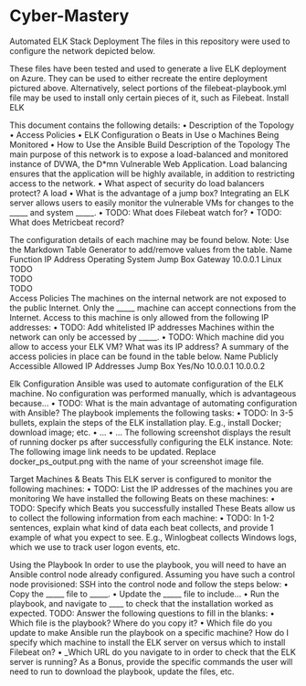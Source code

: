 # Cyber-Mastery
Automated ELK Stack Deployment
The files in this repository were used to configure the network depicted below.
 
 
These files have been tested and used to generate a live ELK deployment on Azure. They can be used to either recreate the entire deployment pictured above. Alternatively, select portions of the filebeat-playbook.yml file may be used to install only certain pieces of it, such as Filebeat.
Install ELK


This document contains the following details:
•	Description of the Topology
•	Access Policies
•	ELK Configuration 
o	Beats in Use
o	Machines Being Monitored
•	How to Use the Ansible Build
Description of the Topology
The main purpose of this network is to expose a load-balanced and monitored instance of DVWA, the D*mn Vulnerable Web Application.
Load balancing ensures that the application will be highly available, in addition to restricting access to the network.
•	What aspect of security do load balancers protect? A load 
•	What is the advantage of a jump box?
Integrating an ELK server allows users to easily monitor the vulnerable VMs for changes to the _____ and system _____.
•	TODO: What does Filebeat watch for?
•	TODO: What does Metricbeat record?



The configuration details of each machine may be found below. Note: Use the Markdown Table Generator to add/remove values from the table.
Name	Function	IP Address	Operating System
Jump Box	Gateway	10.0.0.1	Linux
TODO			
TODO			
TODO			
Access Policies
The machines on the internal network are not exposed to the public Internet.
Only the _____ machine can accept connections from the Internet. Access to this machine is only allowed from the following IP addresses:
•	TODO: Add whitelisted IP addresses
Machines within the network can only be accessed by _____.
•	TODO: Which machine did you allow to access your ELK VM? What was its IP address?
A summary of the access policies in place can be found in the table below.
Name	Publicly Accessible	Allowed IP Addresses
Jump Box	Yes/No	10.0.0.1 10.0.0.2
		
		






Elk Configuration
Ansible was used to automate configuration of the ELK machine. No configuration was performed manually, which is advantageous because...
•	TODO: What is the main advantage of automating configuration with Ansible?
The playbook implements the following tasks:
•	TODO: In 3-5 bullets, explain the steps of the ELK installation play. E.g., install Docker; download image; etc.
•	...
•	...
The following screenshot displays the result of running docker ps after successfully configuring the ELK instance.
Note: The following image link needs to be updated. Replace docker_ps_output.png with the name of your screenshot image file.
 
Target Machines & Beats
This ELK server is configured to monitor the following machines:
•	TODO: List the IP addresses of the machines you are monitoring
We have installed the following Beats on these machines:
•	TODO: Specify which Beats you successfully installed
These Beats allow us to collect the following information from each machine:
•	TODO: In 1-2 sentences, explain what kind of data each beat collects, and provide 1 example of what you expect to see. E.g., Winlogbeat collects Windows logs, which we use to track user logon events, etc.




Using the Playbook
In order to use the playbook, you will need to have an Ansible control node already configured. Assuming you have such a control node provisioned:
SSH into the control node and follow the steps below:
•	Copy the _____ file to _____.
•	Update the _____ file to include...
•	Run the playbook, and navigate to ____ to check that the installation worked as expected.
TODO: Answer the following questions to fill in the blanks:
•	Which file is the playbook? Where do you copy it?
•	Which file do you update to make Ansible run the playbook on a specific machine? How do I specify which machine to install the ELK server on versus which to install Filebeat on?
•	_Which URL do you navigate to in order to check that the ELK server is running?
As a Bonus, provide the specific commands the user will need to run to download the playbook, update the files, etc.
